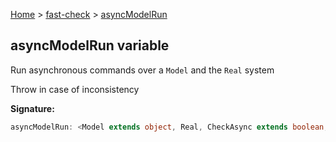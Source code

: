 [Home](/) &gt; [fast-check](../fast-check.md) &gt; [asyncModelRun](asyncModelRun.md)

## asyncModelRun variable

Run asynchronous commands over a `Model` and the `Real` system

Throw in case of inconsistency

<b>Signature:</b>

```typescript
asyncModelRun: <Model extends object, Real, CheckAsync extends boolean, InitialModel extends Model>(s: Setup<InitialModel, Real> | AsyncSetup<InitialModel, Real>, cmds: Iterable<AsyncCommand<Model, Real, CheckAsync>> | CommandsIterable<Model, Real, Promise<void>, CheckAsync>) => Promise<void>
```
